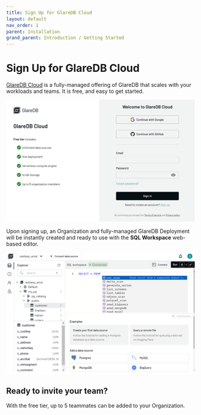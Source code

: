 ```yaml
---
title: Sign Up for GlareDB Cloud
layout: default
nav_order: 1
parent: Installation
grand_parent: Introduction / Getting Started
---
```


# Sign Up for GlareDB Cloud

[GlareDB Cloud] is a fully-managed offering of GlareDB that scales with your
workloads and teams. It is free, and easy to get started.

![Sign-in]

<!-- TODO: link to pages once they're written -->

Upon signing up, an Organization and fully-managed GlareDB Deployment will be
instantly created and ready to use with the **SQL Workspace** web-based editor.

![Editor]

## Ready to invite your team?

With the free tier, up to 5 teammates can be added to your Organization.

<!--
    Refer to [todo] for more information on managing your organization and
    users.
-->

[GlareDB Cloud]: https://console.glaredb.com
[Sign-in]: /assets/images/introduction/installation/signin.png
[Editor]: /assets/images/introduction/installation/sql_workspace.png
